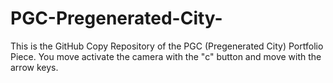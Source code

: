 # PGC-Pregenerated-City-
This is the GitHub Copy Repository of the PGC (Pregenerated City) Portfolio Piece.
You move activate the camera with the "c" button and move with the arrow keys.
